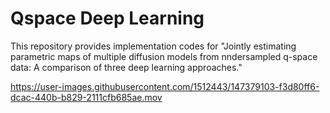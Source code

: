 # Qspace Deep Learning

This repository provides implementation codes for "Jointly estimating parametric maps of multiple diffusion models from nndersampled q-space data: A comparison of three deep learning approaches."



https://user-images.githubusercontent.com/1512443/147379103-f3d80ff6-dcac-440b-b829-2111cfb685ae.mov


